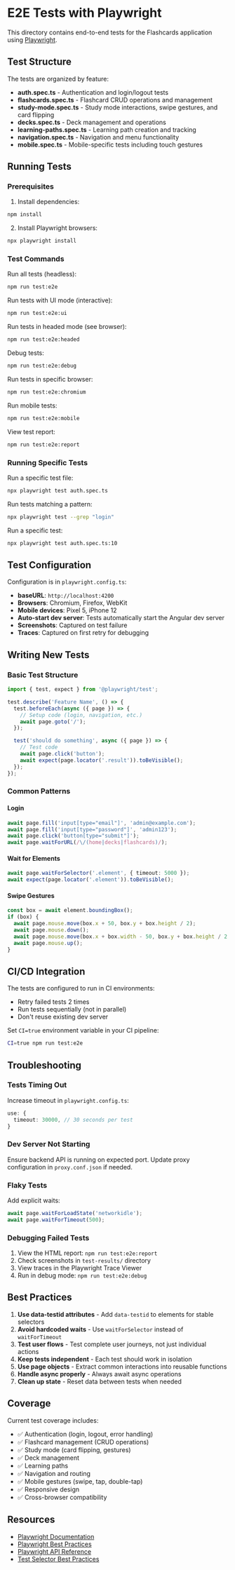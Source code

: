 # E2E Tests with Playwright

This directory contains end-to-end tests for the Flashcards application using [Playwright](https://playwright.dev/).

## Test Structure

The tests are organized by feature:

- **auth.spec.ts** - Authentication and login/logout tests
- **flashcards.spec.ts** - Flashcard CRUD operations and management
- **study-mode.spec.ts** - Study mode interactions, swipe gestures, and card flipping
- **decks.spec.ts** - Deck management and operations
- **learning-paths.spec.ts** - Learning path creation and tracking
- **navigation.spec.ts** - Navigation and menu functionality
- **mobile.spec.ts** - Mobile-specific tests including touch gestures

## Running Tests

### Prerequisites

1. Install dependencies:
```bash
npm install
```

2. Install Playwright browsers:
```bash
npx playwright install
```

### Test Commands

Run all tests (headless):
```bash
npm run test:e2e
```

Run tests with UI mode (interactive):
```bash
npm run test:e2e:ui
```

Run tests in headed mode (see browser):
```bash
npm run test:e2e:headed
```

Debug tests:
```bash
npm run test:e2e:debug
```

Run tests in specific browser:
```bash
npm run test:e2e:chromium
```

Run mobile tests:
```bash
npm run test:e2e:mobile
```

View test report:
```bash
npm run test:e2e:report
```

### Running Specific Tests

Run a specific test file:
```bash
npx playwright test auth.spec.ts
```

Run tests matching a pattern:
```bash
npx playwright test --grep "login"
```

Run a specific test:
```bash
npx playwright test auth.spec.ts:10
```

## Test Configuration

Configuration is in `playwright.config.ts`:

- **baseURL**: `http://localhost:4200`
- **Browsers**: Chromium, Firefox, WebKit
- **Mobile devices**: Pixel 5, iPhone 12
- **Auto-start dev server**: Tests automatically start the Angular dev server
- **Screenshots**: Captured on test failure
- **Traces**: Captured on first retry for debugging

## Writing New Tests

### Basic Test Structure

```typescript
import { test, expect } from '@playwright/test';

test.describe('Feature Name', () => {
  test.beforeEach(async ({ page }) => {
    // Setup code (login, navigation, etc.)
    await page.goto('/');
  });

  test('should do something', async ({ page }) => {
    // Test code
    await page.click('button');
    await expect(page.locator('.result')).toBeVisible();
  });
});
```

### Common Patterns

#### Login
```typescript
await page.fill('input[type="email"]', 'admin@example.com');
await page.fill('input[type="password"]', 'admin123');
await page.click('button[type="submit"]');
await page.waitForURL(/\/(home|decks|flashcards)/);
```

#### Wait for Elements
```typescript
await page.waitForSelector('.element', { timeout: 5000 });
await expect(page.locator('.element')).toBeVisible();
```

#### Swipe Gestures
```typescript
const box = await element.boundingBox();
if (box) {
  await page.mouse.move(box.x + 50, box.y + box.height / 2);
  await page.mouse.down();
  await page.mouse.move(box.x + box.width - 50, box.y + box.height / 2, { steps: 10 });
  await page.mouse.up();
}
```

## CI/CD Integration

The tests are configured to run in CI environments:

- Retry failed tests 2 times
- Run tests sequentially (not in parallel)
- Don't reuse existing dev server

Set `CI=true` environment variable in your CI pipeline:
```bash
CI=true npm run test:e2e
```

## Troubleshooting

### Tests Timing Out

Increase timeout in `playwright.config.ts`:
```typescript
use: {
  timeout: 30000, // 30 seconds per test
}
```

### Dev Server Not Starting

Ensure backend API is running on expected port. Update proxy configuration in `proxy.conf.json` if needed.

### Flaky Tests

Add explicit waits:
```typescript
await page.waitForLoadState('networkidle');
await page.waitForTimeout(500);
```

### Debugging Failed Tests

1. View the HTML report: `npm run test:e2e:report`
2. Check screenshots in `test-results/` directory
3. View traces in the Playwright Trace Viewer
4. Run in debug mode: `npm run test:e2e:debug`

## Best Practices

1. **Use data-testid attributes** - Add `data-testid` to elements for stable selectors
2. **Avoid hardcoded waits** - Use `waitForSelector` instead of `waitForTimeout`
3. **Test user flows** - Test complete user journeys, not just individual actions
4. **Keep tests independent** - Each test should work in isolation
5. **Use page objects** - Extract common interactions into reusable functions
6. **Handle async properly** - Always await async operations
7. **Clean up state** - Reset data between tests when needed

## Coverage

Current test coverage includes:

- ✅ Authentication (login, logout, error handling)
- ✅ Flashcard management (CRUD operations)
- ✅ Study mode (card flipping, gestures)
- ✅ Deck management
- ✅ Learning paths
- ✅ Navigation and routing
- ✅ Mobile gestures (swipe, tap, double-tap)
- ✅ Responsive design
- ✅ Cross-browser compatibility

## Resources

- [Playwright Documentation](https://playwright.dev/docs/intro)
- [Playwright Best Practices](https://playwright.dev/docs/best-practices)
- [Playwright API Reference](https://playwright.dev/docs/api/class-playwright)
- [Test Selector Best Practices](https://playwright.dev/docs/selectors)
